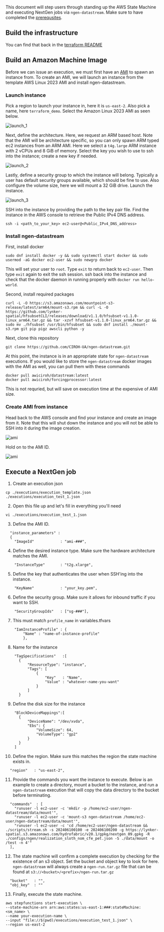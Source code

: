This document will step users through standing up the AWS State Machine and executing NextGen jobs via `ngen-datastream`. Make sure to have completed the [prerequsites](https://github.com/CIROH-UA/ngen-datastream/tree/main/terraform#prerequisites).

## Build the infrastructure
You can find that back in the [terraform README](https://github.com/CIROH-UA/ngen-datastream/tree/main/terraform#Building-AWS-State-Machine)

## Build an Amazon Machine Image
Before we can issue an execution, we must first have an [AMI](https://github.com/CIROH-UA/ngen-datastream/tree/main/terraform/AWS_BASICS.md#amazon-machine-images-amis) to spawn an instance from. To create an AMI, we will launch an instance from the template AWS Linux 2023 AMI and install ngen-datastream.

### Launch instance
Pick a region to launch your instance in, here it is `us-east-2`. Also pick a name, here `terraform_demo`. Select the Amazon Linux 2023 AMI as seen below.

![launch_1](../docs/images/launch_instance_1.jpg)

Next, define the architecture. Here, we request an ARM based host. Note that the AMI will be architecture specific, so you can only spawn ARM typed ec2 instances from an ARM AMI. Here we select a `t4g.large` ARM instance with 2 vCPUs and 8 GiB of memory. Select the key you wish to use to ssh into the instance; create a new key if needed.

![launch_2](../docs/images/launch_instance_2.jpg)

Lastly, define a security group to which the instance will belong. Typically a user has default security groups available, which should be fine to use. Also configure the volume size, here we will mount a 32 GiB drive. Launch the instance.

![launch_3](../docs/images/launch_instance_3.jpg)

SSH into the instance by providing the path to the key pair file. Find the instance in the AWS console to retrieve the Public IPv4 DNS address. 
```
ssh -i <path_to_your_key> ec2-user@<Public_IPv4_DNS_address>
```

### Install ngen-datastream
First, install docker
```
sudo dnf install docker -y && sudo systemctl start docker && sudo usermod -aG docker ec2-user && sudo newgrp docker
```
This will set your user to `root`. Type `exit` to return back to `ec2-user`. Then type `exit` again to exit the ssh session. ssh back into the instance and check that the docker daemon in running properly with `docker run hello-world`.

Second, install required packages
```
curl -L -O https://s3.amazonaws.com/mountpoint-s3-release/latest/arm64/mount-s3.rpm && curl -L -O https://github.com/lynker-spatial/hfsubsetCLI/releases/download/v1.1.0/hfsubset-v1.1.0-linux_arm64.tar.gz && tar -xzvf hfsubset-v1.1.0-linux_arm64.tar.gz && sudo mv ./hfsubset /usr/bin/hfsubset && sudo dnf install ./mount-s3.rpm git pip pigz awscli python -y
```

Next, clone this repository
```
git clone https://github.com/CIROH-UA/ngen-datastream.git
```

At this point, the instance is in an appropriate state for `ngen-datastream` executions. If you would like to store the `ngen-datastream` docker images with the AMI as well, you can pull them with these commands
```
docker pull awiciroh/datastream:latest
docker pull awiciroh/forcingprocessor:latest
```
This is not requried, but will save on execution time at the expensive of AMI size.

### Create AMI from instance
Head back to the AWS console and find your instance and create an image from it. Note that this will shut down the instance and you will not be able to SSH into it during the image creation.

![ami](../docs/images/create_AMI.jpg)

Hold on to the AMI ID.

![ami](../docs/images/create_AMI2.jpg)

## Execute a NextGen job
1) Create an execution json
```
cp ./executions/execution_template.json  ./executions/execution_test_1.json
```
2) Open this file up and let's fill in everything you'll need
```
vi ./executions/execution_test_1.json
```
3) Define the AMI ID. 
```
  "instance_parameters" :
  {
    "ImageId"            : "ami-###",
```
4) Define the desired instance type. Make sure the hardware architecture matches the AMI.
```
    "InstanceType"       : "t2g.xlarge",
```
5) Define the key that authenticates the user when SSH'ing into the instance. 
```
    "KeyName"            : "your_key.pem",
```
6) Define the security group. Make sure it allows for inbound traffic if you want to SSH.
```
    "SecurityGroupIds"   : ["sg-###"],
```
7) This must match `profile_name` in variables.tfvars
```
    "IamInstanceProfile" : {
        "Name" : "name-of-instance-profile"
        },
```
8) Name for the instance
```
    "TagSpecifications"   :[
      {
          "ResourceType": "instance",
          "Tags": [
              {
                  "Key"   : "Name",
                  "Value" : "whatever-name-you-want"
              }
          ]
      }
```
9) Define the disk size for the instance
```
    "BlockDeviceMappings":[
      {
          "DeviceName": "/dev/xvda",  
          "Ebs": {
              "VolumeSize": 64,
              "VolumeType": "gp2"  
          }
      }
    ]
```
10) Define the region. Make sure this matches the region the state machine exists in.
```
  "region"   : "us-east-2",
```
11) Provide the commands you want the instance to execute. Below is an example to create a directory, mount a bucket to the instance, and run a `ngen-datastream` execution that will copy the data directory to the bucket before terminating.
```
  "commands"  : [
    "runuser -l ec2-user -c 'mkdir -p /home/ec2-user/ngen-datastream/data/mount'",
    "runuser -l ec2-user -c 'mount-s3 ngen-datastream /home/ec2-user/ngen-datastream/data/mount'",
    "runuser -l ec2-user -c 'cd /home/ec2-user/ngen-datastream && ./scripts/stream.sh -s 202406100100 -e 202406100200 -g https://lynker-spatial.s3.amazonaws.com/hydrofabric/v20.1/gpkg/nextgen_09.gpkg -R ./configs/ngen/realization_sloth_nom_cfe_pet.json -S ./data/mount -o /test -n 4'"
  ],
```
12) The state machine will confirm a complete execution by checking for the existence of an s3 object. Set the bucket and object key to look for here. `ngen-datastream` will always create a `ngen-run.tar.gz` file that can be found at `s3://<bucket>/<prefix>/ngen-run.tar.gz`
```
  "bucket"   : "",
  "obj_key"  : ""
```
13) Finally, execute the state machine.
```
aws stepfunctions start-execution \
--state-machine-arn arn:aws:states:us-east-1:###:stateMachine:<sm_name> \
--name your-execution-name \
--input "file://$(pwd)/executions/execution_test_1.json" \
--region us-east-2
```